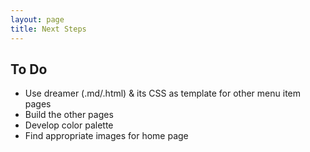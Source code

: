 ```yaml
---
layout: page
title: Next Steps
---
```

<h2>To Do</h2>
<ul>
    <li>Use dreamer (.md/.html) & its CSS as template for other menu item pages</li>
    <li>Build the other pages</li>
    <li>Develop color palette</li>
    <li>Find appropriate images for home page</li>
</ul>